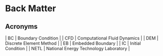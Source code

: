 # Back Matter



## Acronyms

| BC   | Boundary Condition |
| CFD  | Computational Fluid Dynamics |
| DEM  | Discrete Element Method |
| EB   | Embedded Boundary |
| IC   | Initial Condition |
| NETL | National Energy Technology Laboratory |





